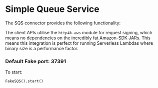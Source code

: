 # Simple Queue Service

The SQS connector provides the following functionality:

The client APIs utilise the `http4k-aws` module for request signing, which means no dependencies on the incredibly fat Amazon-SDK JARs. This means this integration is perfect for running Serverless Lambdas where binary size is a performance factor.

### Default Fake port: 37391

To start:
```
FakeSQS().start()
```
